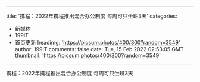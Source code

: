 
---
title: '携程：2022年携程推出混合办公制度 每周可只坐班3天'
categories: 
 - 新媒体
 - 199IT
 - 首页更新
headimg: 'https://picsum.photos/400/300?random=3549'
author: 199IT
comments: false
date: Tue, 15 Feb 2022 02:53:05 GMT
thumbnail: 'https://picsum.photos/400/300?random=3549'
---

<div>   
携程：2022年携程推出混合办公制度 每周可只坐班3天  
</div>
            